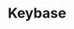 ---
blog: https://keybase.io/blog
codehost: https://github.com/https://github.com/keybase
font:
  google: https://fonts.google.com/specimen/Open+Sans
  name: Open Sans
  url: https://en.wikipedia.org/wiki/Open_Sans
images:
- keybase-tile.svg
- keybase-official.svg
- keybase-icon.svg
logohandle: keybase
sort: keybase
title: Keybase
website: https://keybase.io/
wikipedia: https://en.wikipedia.org/wiki/Keybase
---